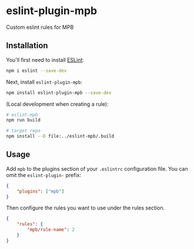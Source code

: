 <!-- @format -->

# eslint-plugin-mpb

Custom eslint rules for MPB

## Installation

You'll first need to install [ESLint](https://eslint.org/):

```sh
npm i eslint --save-dev
```

Next, install `eslint-plugin-mpb`:

```sh
npm install eslint-plugin-mpb --save-dev
```

(Local development when creating a rule):

```sh
# eslint-mpb
npm run build

# target repo
npm install --D file:../eslint-mpb/.build
```

## Usage

Add `mpb` to the plugins section of your `.eslintrc` configuration file. You can omit the `eslint-plugin-` prefix:

```json
{
    "plugins": ["mpb"]
}
```

Then configure the rules you want to use under the rules section.

```json
{
    "rules": {
        "mpb/rule-name": 2
    }
}
```
